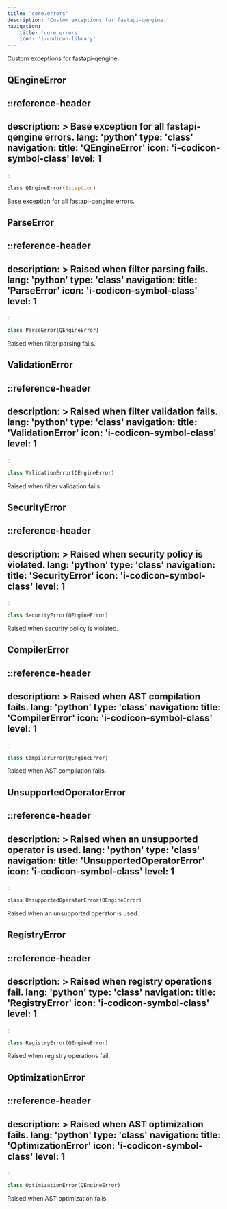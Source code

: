```yaml
---
title: 'core.errors'
description: 'Custom exceptions for fastapi-qengine.'
navigation:
    title: 'core.errors'
    icon: 'i-codicon-library'
---
```


Custom exceptions for fastapi-qengine.

## QEngineError
::reference-header
---
description: >
    Base exception for all fastapi-qengine errors.
lang: 'python'
type: 'class'
navigation:
    title: 'QEngineError'
    icon: 'i-codicon-symbol-class'
    level: 1
---
::

```python
class QEngineError(Exception)
```

Base exception for all fastapi-qengine errors.

## ParseError
::reference-header
---
description: >
    Raised when filter parsing fails.
lang: 'python'
type: 'class'
navigation:
    title: 'ParseError'
    icon: 'i-codicon-symbol-class'
    level: 1
---
::

```python
class ParseError(QEngineError)
```

Raised when filter parsing fails.

## ValidationError
::reference-header
---
description: >
    Raised when filter validation fails.
lang: 'python'
type: 'class'
navigation:
    title: 'ValidationError'
    icon: 'i-codicon-symbol-class'
    level: 1
---
::

```python
class ValidationError(QEngineError)
```

Raised when filter validation fails.

## SecurityError
::reference-header
---
description: >
    Raised when security policy is violated.
lang: 'python'
type: 'class'
navigation:
    title: 'SecurityError'
    icon: 'i-codicon-symbol-class'
    level: 1
---
::

```python
class SecurityError(QEngineError)
```

Raised when security policy is violated.

## CompilerError
::reference-header
---
description: >
    Raised when AST compilation fails.
lang: 'python'
type: 'class'
navigation:
    title: 'CompilerError'
    icon: 'i-codicon-symbol-class'
    level: 1
---
::

```python
class CompilerError(QEngineError)
```

Raised when AST compilation fails.

## UnsupportedOperatorError
::reference-header
---
description: >
    Raised when an unsupported operator is used.
lang: 'python'
type: 'class'
navigation:
    title: 'UnsupportedOperatorError'
    icon: 'i-codicon-symbol-class'
    level: 1
---
::

```python
class UnsupportedOperatorError(QEngineError)
```

Raised when an unsupported operator is used.

## RegistryError
::reference-header
---
description: >
    Raised when registry operations fail.
lang: 'python'
type: 'class'
navigation:
    title: 'RegistryError'
    icon: 'i-codicon-symbol-class'
    level: 1
---
::

```python
class RegistryError(QEngineError)
```

Raised when registry operations fail.

## OptimizationError
::reference-header
---
description: >
    Raised when AST optimization fails.
lang: 'python'
type: 'class'
navigation:
    title: 'OptimizationError'
    icon: 'i-codicon-symbol-class'
    level: 1
---
::

```python
class OptimizationError(QEngineError)
```

Raised when AST optimization fails.

